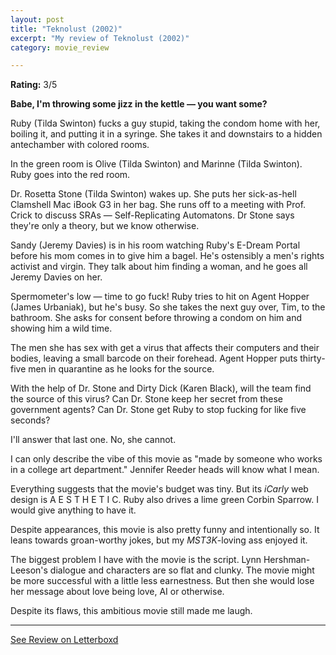 ```yaml
---
layout: post
title: "Teknolust (2002)"
excerpt: "My review of Teknolust (2002)"
category: movie_review

---
```


**Rating:** 3/5

<b>Babe, I'm throwing some jizz in the kettle — you want some?</b>

Ruby (Tilda Swinton) fucks a guy stupid, taking the condom home with her, boiling it, and putting it in a syringe. She takes it and downstairs to a hidden antechamber with colored rooms.

In the green room is Olive (Tilda Swinton) and Marinne (Tilda Swinton). Ruby goes into the red room.

Dr. Rosetta Stone (Tilda Swinton) wakes up. She puts her sick-as-hell Clamshell Mac iBook G3 in her bag. She runs off to a meeting with Prof. Crick to discuss SRAs — Self-Replicating Automatons. Dr Stone says they're only a theory, but we know otherwise. 

Sandy (Jeremy Davies) is in his room watching Ruby's E-Dream Portal before his mom comes in to give him a bagel. He's ostensibly a men's rights activist and virgin. They talk about him finding a woman, and he goes all Jeremy Davies on her.

Spermometer's low — time to go fuck! Ruby tries to hit on Agent Hopper (James Urbaniak), but he's busy. So she takes the next guy over, Tim, to the bathroom. She asks for consent before throwing a condom on him and showing him a wild time.

The men she has sex with get a virus that affects their computers and their bodies, leaving a small barcode on their forehead. Agent Hopper puts thirty-five men in quarantine as he looks for the source. 

With the help of Dr. Stone and Dirty Dick (Karen Black), will the team find the source of this virus? Can Dr. Stone keep her secret from these government agents? Can Dr. Stone get Ruby to stop fucking for like five seconds?

I'll answer that last one. No, she cannot.

I can only describe the vibe of this movie as "made by someone who works in a college art department." Jennifer Reeder heads will know what I mean.

Everything suggests that the movie's budget was tiny. But its <i>iCarly</i> web design is A E S T H E T I C. Ruby also drives a lime green Corbin Sparrow. I would give anything to have it.

Despite appearances, this movie is also pretty funny and intentionally so. It leans towards groan-worthy jokes, but my <i>MST3K</i>-loving ass enjoyed it.

The biggest problem I have with the movie is the script. Lynn Hershman-Leeson's dialogue and characters are so flat and clunky. The movie might be more successful with a little less earnestness. But then she would lose her message about love being love, AI or otherwise.

Despite its flaws, this ambitious movie still made me laugh.

<hr>

[See Review on Letterboxd](https://boxd.it/5acMRr)
